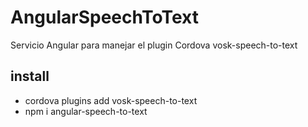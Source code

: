 # AngularSpeechToText
Servicio Angular para manejar el plugin Cordova vosk-speech-to-text
## install
- cordova plugins add vosk-speech-to-text
- npm i angular-speech-to-text